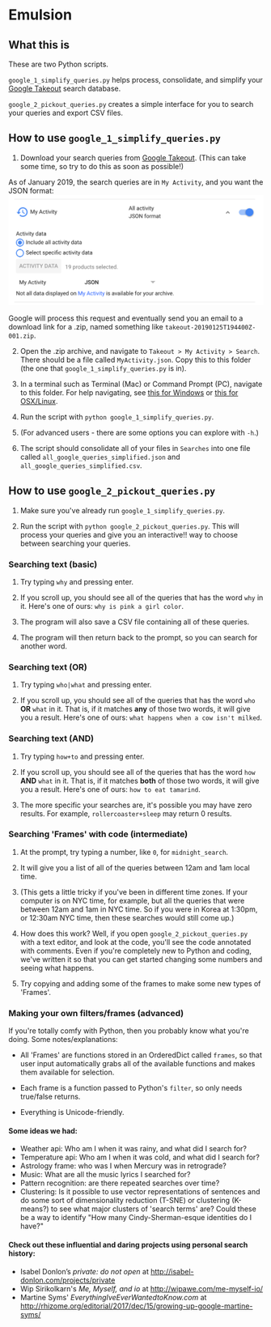 # Emulsion

## What this is

These are two Python scripts.

`google_1_simplify_queries.py` helps process, consolidate, and simplify your [Google Takeout](https://takeout.google.com/settings/takeout/custom/search) search database.

`google_2_pickout_queries.py` creates a simple interface for you to search your queries and export CSV files.

## How to use `google_1_simplify_queries.py`

1. Download your search queries from [Google Takeout](https://takeout.google.com/settings/takeout/custom/search). (This can take some time, so try to do this as soon as possible!)

As of January 2019, the search queries are in `My Activity`, and you want the JSON format:
![my_activity.png](imgs/my_activity.png)

Google will process this request and eventually send you an email to a download link for a .zip, named something like `takeout-20190125T194400Z-001.zip`. 

2. Open the .zip archive, and navigate to `Takeout > My Activity > Search`. There should be a file called `MyActivity.json`. Copy this to this folder (the one that `google_1_simplify_queries.py` is in).

3. In a terminal such as Terminal (Mac) or Command Prompt (PC), navigate to this folder. For help navigating, see [this for Windows](http://www.digitalcitizen.life/command-prompt-how-use-basic-commands) or [this for OSX/Linux](https://www.digitalocean.com/community/tutorials/how-to-use-cd-pwd-and-ls-to-explore-the-file-system-on-a-linux-server).

4. Run the script with `python google_1_simplify_queries.py`.

5. (For advanced users - there are some options you can explore with `-h`.)

6. The script should consolidate all of your files in `Searches` into one file called `all_google_queries_simplified.json` and `all_google_queries_simplified.csv`.


## How to use `google_2_pickout_queries.py`

1. Make sure you've already run `google_1_simplify_queries.py`.

2. Run the script with `python google_2_pickout_queries.py`. This will process your queries and give you an interactive!! way to choose between searching your queries. 

### Searching text (basic)
 
1. Try typing `why` and pressing enter.

2. If you scroll up, you should see all of the queries that has the word `why` in it. Here's one of ours: `why is pink a girl color`. 

3. The program will also save a CSV file containing all of these queries.

4. The program will then return back to the prompt, so you can search for another word.

### Searching text (OR)
 
1. Try typing `who|what` and pressing enter.

2. If you scroll up, you should see all of the queries that has the word `who` **OR** `what` in it. That is, if it matches **any** of those two words, it will give you a result. Here's one of ours: `what happens when a cow isn't milked`. 

### Searching text (AND)
 
1. Try typing `how+to` and pressing enter.

2. If you scroll up, you should see all of the queries that has the word `how` **AND** `what` in it. That is, if it matches **both** of those two words, it will give you a result. Here's one of ours: `how to eat tamarind`. 

3. The more specific your searches are, it's possible you may have zero results. For example, `rollercoaster+sleep` may return 0 results.

### Searching 'Frames' with code (intermediate)

1. At the prompt, try typing a number, like `0`, for `midnight_search`.

2. It will give you a list of all of the queries between 12am and 1am local time.

3. (This gets a little tricky if you've been in different time zones. If your computer is on NYC time, for example, but all the queries that were between 12am and 1am in NYC time. So if you were in Korea at 1:30pm, or 12:30am NYC time, then these searches would still come up.)

4. How does this work? Well, if you open `google_2_pickout_queries.py` with a text editor, and look at the code, you'll see the code annotated with comments. Even if you're completely new to Python and coding, we've written it so that you can get started changing some numbers and seeing what happens.

5. Try copying and adding some of the frames to make some new types of 'Frames'.


### Making your own filters/frames (advanced)

If you're totally comfy with Python, then you probably know what you're doing. Some notes/explanations:

- All 'Frames' are functions stored in an OrderedDict called `frames`, so that user input automatically grabs all of the available functions and makes them available for selection. 

- Each frame is a function passed to Python's `filter`, so only needs true/false returns.

- Everything is Unicode-friendly.

#### Some ideas we had:

- Weather api: Who am I when it was rainy, and what did I search for?
- Temperature api: Who am I when it was cold, and what did I search for?
- Astrology frame: who was I when Mercury was in retrograde?
- Music: What are all the music lyrics I searched for?
- Pattern recognition: are there repeated searches over time?
- Clustering: Is it possible to use vector representations of sentences and do some sort of dimensionality reduction (T-SNE) or clustering (K-means?) to see what major clusters of 'search terms' are? Could these be a way to identify "How many Cindy-Sherman-esque identities do I have?"

#### Check out these influential and daring projects using personal search history:
- Isabel Donlon’s *private: do not open* at http://isabel-donlon.com/projects/private
- Wip Sirikolkarn's *Me, Myself, and io* at http://wipawe.com/me-myself-io/
- Martine Syms' *EverythingIveEverWantedtoKnow.com* at http://rhizome.org/editorial/2017/dec/15/growing-up-google-martine-syms/


